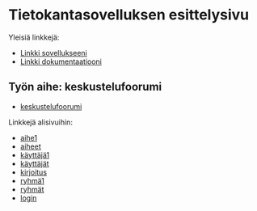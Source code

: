 # Tietokantasovelluksen esittelysivu

Yleisiä linkkejä:

* [Linkki sovellukseeni](http://sjsarsa.users.cs.helsinki.fi/tsohakeskustelufoorumi/)
* [Linkki dokumentaatiooni](https://github.com/TaikaMurmeli/Tsoha-Bootstrap/blob/master/doc/dokumentaatio.pdf)

## Työn aihe: keskustelufoorumi

* [keskustelufoorumi](http://advancedkittenry.github.io/suunnittelu_ja_tyoymparisto/aiheet/Keskustelufoorumi.html) 

Linkkejä alisivuihin: 
  * [aihe1](http://sjsarsa.users.cs.helsinki.fi/tsohakeskustelufoorumi/aihe/1)
  * [aiheet](http://sjsarsa.users.cs.helsinki.fi/tsohakeskustelufoorumi/aiheet)
  * [käyttäjä1](http://sjsarsa.users.cs.helsinki.fi/tsohakeskustelufoorumi/kayttaja/1)
  * [käyttäjät](http://sjsarsa.users.cs.helsinki.fi/tsohakeskustelufoorumi/kayttajat)
  * [kirjoitus](http://sjsarsa.users.cs.helsinki.fi/tsohakeskustelufoorumi/kirjoitus/1)
  * [ryhmä1](http://sjsarsa.users.cs.helsinki.fi/tsohakeskustelufoorumi/ryhma/1)
  * [ryhmät](http://sjsarsa.users.cs.helsinki.fi/tsohakeskustelufoorumi/ryhmat)
  * [login](http://sjsarsa.users.cs.helsinki.fi/tsohakeskustelufoorumi/login)
